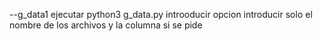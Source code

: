--g_data1
    ejecutar python3 g_data.py 
    introoducir  opcion
    introducir solo el nombre de los archivos
    y la  columna si se pide
